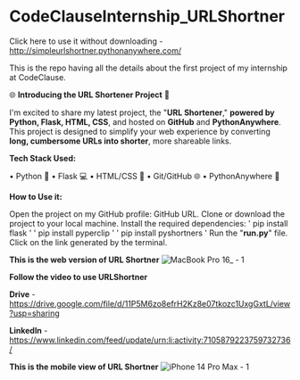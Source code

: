 # CodeClauseInternship_URLShortner
Click here to use it without downloading - http://simpleurlshortner.pythonanywhere.com/

This is the repo having all the details about the first project of my internship at CodeClause.

🌐 **Introducing the URL Shortener Project** 🚀

I'm excited to share my latest project, the "**URL Shortener**," **powered by Python, Flask, HTML, CSS**, and hosted on **GitHub** and **PythonAnywhere**. This project is designed to simplify your web experience by converting **long, cumbersome URLs into shorter**, more shareable links.

**Tech Stack Used:**

• Python 🐍
• Flask 💻
• HTML/CSS 🎨
• Git/GitHub 🌐
• PythonAnywhere 🚀

**How to Use it:**

Open the project on my GitHub profile: GitHub URL.
Clone or download the project to your local machine.
Install the required dependencies:
  ' pip install flask '
  ' pip install pyperclip '
  ' pip install pyshortners '
Run the "**run.py**" file.
Click on the link generated by the terminal.

**This is the web version of URL Shortner**
![MacBook Pro 16_ - 1](https://github.com/priyanshuv-raw/CodeClauseInternship_URLShortner/assets/102889190/0fab6fbb-69c3-479e-a038-d9bca2b00178)

**Follow the video to use URLShortner**

**Drive** - https://drive.google.com/file/d/11P5M6zo8efrH2Kz8e07tkozc1UxgGxtL/view?usp=sharing

**LinkedIn** - https://www.linkedin.com/feed/update/urn:li:activity:7105879223759732736/

**This is the mobile view of URL Shortner**
![iPhone 14 Pro Max - 1](https://github.com/priyanshuv-raw/CodeClauseInternship_URLShortner/assets/102889190/a61dc908-4d01-405d-a8f1-816f7230e875)




